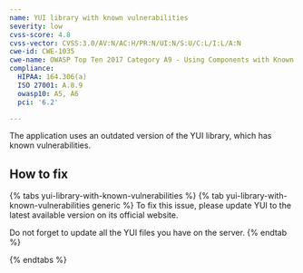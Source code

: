```yaml
---
name: YUI library with known vulnerabilities
severity: low
cvss-score: 4.8
cvss-vector: CVSS:3.0/AV:N/AC:H/PR:N/UI:N/S:U/C:L/I:L/A:N
cwe-id: CWE-1035
cwe-name: OWASP Top Ten 2017 Category A9 - Using Components with Known Vulnerabilities
compliance:
  HIPAA: 164.306(a)
  ISO 27001: A.8.9
  owasp10: A5, A6
  pci: '6.2'

---            
```


The application uses an outdated version of the YUI library, which has known vulnerabilities.

## How to fix

{% tabs yui-library-with-known-vulnerabilities %}
{% tab yui-library-with-known-vulnerabilities generic %}
To fix this issue, please update YUI to the latest available version on its official website.

Do not forget to update all the YUI files you have on the server.
{% endtab %}

{% endtabs %}
